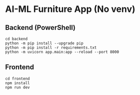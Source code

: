 # AI-ML Furniture App (No venv)

## Backend (PowerShell)
```
cd backend
python -m pip install --upgrade pip
python -m pip install -r requirements.txt
python -m uvicorn app.main:app --reload --port 8000
```

## Frontend
```
cd frontend
npm install
npm run dev
```
